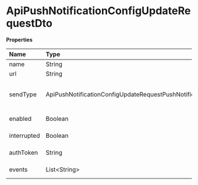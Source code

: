 # ApiPushNotificationConfigUpdateRequestDto

**Properties**

| Name        | Type                                                           | Required | Description                                                    |
| :---------- | :------------------------------------------------------------- | :------- | :------------------------------------------------------------- |
| name        | String                                                         | ❌       | Webhook name                                                   |
| url         | String                                                         | ❌       | Event destination URL                                          |
| sendType    | ApiPushNotificationConfigUpdateRequestPushNotificationSendType | ❌       | Sequential (SEQUENTIALLY) or non-sequential (NON_SEQUENTIALLY) |
| enabled     | Boolean                                                        | ❌       | Set whether the Webhook is active                              |
| interrupted | Boolean                                                        | ❌       | Set whether the sync queue is stopped                          |
| authToken   | String                                                         | ❌       | Webhook authentication token                                   |
| events      | List\<String\>                                                 | ❌       | List of events this Webhook will observe                       |

<!-- This file was generated by liblab | https://liblab.com/ -->
